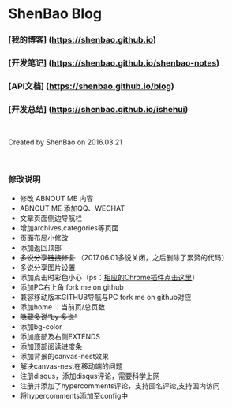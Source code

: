 
# ShenBao Blog

### [我的博客] (https://shenbao.github.io)

### [开发笔记] (https://shenbao.github.io/shenbao-notes)

### [API文档] (https://shenbao.github.io/blog)

### [开发总结] (https://shenbao.github.io/ishehui)

<br/>

Created by ShenBao on 2016.03.21

<br/>


### 修改说明

- 修改 ABNOUT ME 内容
- ABNOUT ME 添加QQ、WECHAT
- 文章页面侧边导航栏
- 增加archives,categories等页面
- 页面布局小修改
- 添加返回顶部
- ~~多说分享链接修复~~ （2017.06.01多说关闭，之后删除了累赘的代码）
- ~~多说分享图片设置~~
- 添加点击时彩色小心（ps：[相应的Chrome插件点击这里](https://github.com/ShenBao/ChromePlugIn-ClickHeart)）
- 添加PC右上角 fork me on github
- 兼容移动版本GITHUB导航与PC fork me on github对应
- 添加home ：当前页/总页数
- ~~隐藏多说“by 多说”~~
- 添加bg-color
- 添加底部及右侧EXTENDS
- 添加顶部阅读进度条
- 添加背景的canvas-nest效果
- 解决canvas-nest在移动端的问题
- 注册disqus，添加disqus评论，需要科学上网
- 注册并添加了hypercomments评论，支持匿名评论,支持国内访问
- 将hypercomments添加至config中

